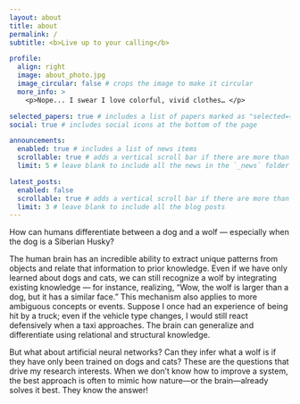 ```yaml
---
layout: about
title: about
permalink: /
subtitle: <b>Live up to your calling</b>

profile:
  align: right
  image: about_photo.jpg
  image_circular: false # crops the image to make it circular
  more_info: >
    <p>Nope... I swear I love colorful, vivid clothes… </p>

selected_papers: true # includes a list of papers marked as "selected={true}"
social: true # includes social icons at the bottom of the page

announcements:
  enabled: true # includes a list of news items
  scrollable: true # adds a vertical scroll bar if there are more than 3 news items
  limit: 5 # leave blank to include all the news in the `_news` folder

latest_posts:
  enabled: false
  scrollable: true # adds a vertical scroll bar if there are more than 3 new posts items
  limit: 3 # leave blank to include all the blog posts
---
```


<!-- Write your biography here. Tell the world about yourself. Link to your favorite [subreddit](http://reddit.com). You can put a picture in, too. The code is already in, just name your picture `prof_pic.jpg` and put it in the `img/` folder.

Put your address / P.O. box / other info right below your picture. You can also disable any of these elements by editing `profile` property of the YAML header of your `_pages/about.md`. Edit `_bibliography/papers.bib` and Jekyll will render your [publications page](/al-folio/publications/) automatically.

Link to your social media connections, too. This theme is set up to use [Font Awesome icons](https://fontawesome.com/) and [Academicons](https://jpswalsh.github.io/academicons/), like the ones below. Add your Facebook, Twitter, LinkedIn, Google Scholar, or just disable all of them. -->

How can humans differentiate between a dog and a wolf — especially when the dog is a Siberian Husky?

The human brain has an incredible ability to extract unique patterns from objects and relate that information to prior knowledge. Even if we have only learned about dogs and cats, we can still recognize a wolf by integrating existing knowledge — for instance, realizing, “Wow, the wolf is larger than a dog, but it has a similar face.” This mechanism also applies to more ambiguous concepts or events. Suppose I once had an experience of being hit by a truck; even if the vehicle type changes, I would still react defensively when a taxi approaches. The brain can generalize and differentiate using relational and structural knowledge.

But what about artificial neural networks? Can they infer what a wolf is if they have only been trained on dogs and cats? These are the questions that drive my research interests. When we don’t know how to improve a system, the best approach is often to mimic how nature—or the brain—already solves it best. They know the answer!